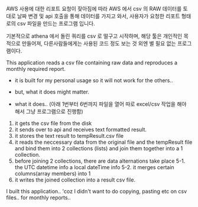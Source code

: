 AWS 사용에 대한 리포트 요청이 잦아짐에 따라 AWS 에서 csv 의 RAW 데이터를 토대로
날짜 변경 및 api 호출을 통해 데이터를 가지고 와서, 
사용자가 요청한 리포트 형태로의 csv 파일을 만드는 프로그램 입니다.

기본적으로 athena 에서 돌린 쿼리를 csv 로 떨구고 시작하며, 
해당 툴은 개인적인 목적으로 만들어져, 다른사람들에게는 사용된 코드 정도 보는 것 외엔 별 필요 없는 프로그램이다.

This application reads a csv file containing raw data
and reproduces a monthly required report.

- it is built for my personal usage so it will not work for the others..
- but, what it does might matter.

- what it does.. (아래 1번부터 6번까지 파일을 열어 따로 excel/csv 작업을 해야 해서 그냥 프로그램으로 진행함)

1. it gets the csv file from the disk
2. it sends over to api and receives text formatted result.
3. it stores the text result to tempResult.csv file
4. it reads the neccessary data from the original file and the tempResult file 
and bind them into 2 collections (lists) and join them together into a 1 collection.
5. before joining 2 collections, there are data alternations take place
5-1. the UTC datetime info a local dateTime info
5-2. it merges certain columns(array members) into 1
6. it writes the joined collection into a result csv file.


I built this application.. 'coz 
I didn't want to do copying, pasting etc on csv files..
for monthly reports..

